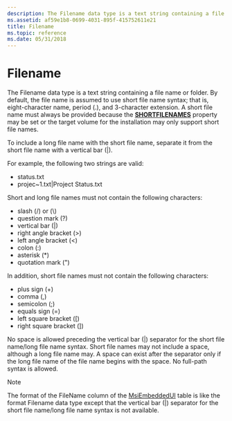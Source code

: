 ```yaml
---
description: The Filename data type is a text string containing a file name or folder.
ms.assetid: af59e1b8-0699-4031-895f-415752611e21
title: Filename
ms.topic: reference
ms.date: 05/31/2018
---
```


# Filename

The Filename data type is a text string containing a file name or folder. By default, the file name is assumed to use short file name syntax; that is, eight-character name, period (.), and 3-character extension. A short file name must always be provided because the [**SHORTFILENAMES**](shortfilenames.md) property may be set or the target volume for the installation may only support short file names.

To include a long file name with the short file name, separate it from the short file name with a vertical bar (\|).

For example, the following two strings are valid:

-   status.txt
-   projec~1.txt\|Project Status.txt

Short and long file names must not contain the following characters:

-   slash (/) or (\\)
-   question mark (?)
-   vertical bar (\|)
-   right angle bracket (>)
-   left angle bracket (<)
-   colon (:)
-   asterisk (\*)
-   quotation mark (")

In addition, short file names must not contain the following characters:

-   plus sign (+)
-   comma (,)
-   semicolon (;)
-   equals sign (=)
-   left square bracket (\[)
-   right square bracket (\])

No space is allowed preceding the vertical bar (\|) separator for the short file name/long file name syntax. Short file names may not include a space, although a long file name may. A space can exist after the separator only if the long file name of the file name begins with the space. No full-path syntax is allowed.

> [!Note]  
> The format of the FileName column of the [MsiEmbeddedUI](msiembeddedui-table.md) table is like the format Filename data type except that the vertical bar (\|) separator for the short file name/long file name syntax is not available.

 

 

 



